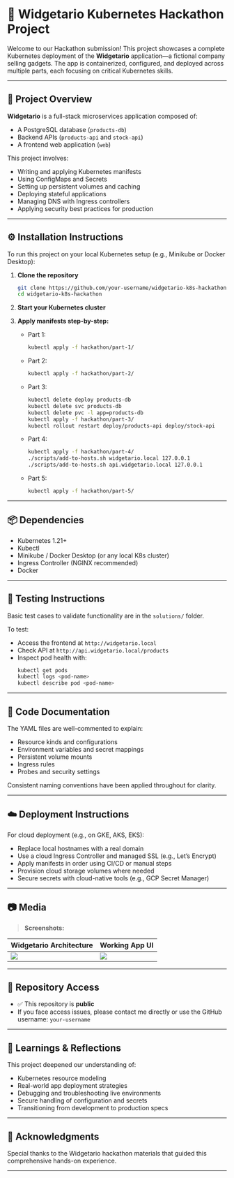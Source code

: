 # 🚀 Widgetario Kubernetes Hackathon Project

Welcome to our Hackathon submission! This project showcases a complete Kubernetes deployment of the **Widgetario** application—a fictional company selling gadgets. The app is containerized, configured, and deployed across multiple parts, each focusing on critical Kubernetes skills.

---


## 📖 Project Overview

**Widgetario** is a full-stack microservices application composed of:

- A PostgreSQL database (`products-db`)
- Backend APIs (`products-api` and `stock-api`)
- A frontend web application (`web`)

This project involves:

- Writing and applying Kubernetes manifests
- Using ConfigMaps and Secrets
- Setting up persistent volumes and caching
- Deploying stateful applications
- Managing DNS with Ingress controllers
- Applying security best practices for production

---

## ⚙️ Installation Instructions

To run this project on your local Kubernetes setup (e.g., Minikube or Docker Desktop):

1. **Clone the repository**  
   ```bash
   git clone https://github.com/your-username/widgetario-k8s-hackathon.git
   cd widgetario-k8s-hackathon
   ```

2. **Start your Kubernetes cluster**

3. **Apply manifests step-by-step:**
   - Part 1:
     ```bash
     kubectl apply -f hackathon/part-1/
     ```
   - Part 2:
     ```bash
     kubectl apply -f hackathon/part-2/
     ```
   - Part 3:
     ```bash
     kubectl delete deploy products-db
     kubectl delete svc products-db
     kubectl delete pvc -l app=products-db
     kubectl apply -f hackathon/part-3/
     kubectl rollout restart deploy/products-api deploy/stock-api
     ```
   - Part 4:
     ```bash
     kubectl apply -f hackathon/part-4/
     ./scripts/add-to-hosts.sh widgetario.local 127.0.0.1
     ./scripts/add-to-hosts.sh api.widgetario.local 127.0.0.1
     ```
   - Part 5:
     ```bash
     kubectl apply -f hackathon/part-5/
     ```

---

## 📦 Dependencies

- Kubernetes 1.21+
- Kubectl
- Minikube / Docker Desktop (or any local K8s cluster)
- Ingress Controller (NGINX recommended)
- Docker

---

## 🧪 Testing Instructions

Basic test cases to validate functionality are in the `solutions/` folder.

To test:

- Access the frontend at `http://widgetario.local`
- Check API at `http://api.widgetario.local/products`
- Inspect pod health with:
  ```bash
  kubectl get pods
  kubectl logs <pod-name>
  kubectl describe pod <pod-name>
  ```

---

## 📄 Code Documentation

The YAML files are well-commented to explain:

- Resource kinds and configurations
- Environment variables and secret mappings
- Persistent volume mounts
- Ingress rules
- Probes and security settings

Consistent naming conventions have been applied throughout for clarity.

---

## ☁️ Deployment Instructions

For cloud deployment (e.g., on GKE, AKS, EKS):

- Replace local hostnames with a real domain
- Use a cloud Ingress Controller and managed SSL (e.g., Let’s Encrypt)
- Apply manifests in order using CI/CD or manual steps
- Provision cloud storage volumes where needed
- Secure secrets with cloud-native tools (e.g., GCP Secret Manager)

---

## 📷 Media 

> **Screenshots:**

| Widgetario Architecture | Working App UI |
|-------------------------|----------------|
| ![](img/widgetario-architecture.png) | ![](img/widgetario-solution-2.png) |

---

## 🔐 Repository Access

- ✅ This repository is **public**
- If you face access issues, please contact me directly or use the GitHub username: `your-username`

---

## 🧠 Learnings & Reflections

This project deepened our understanding of:

- Kubernetes resource modeling
- Real-world app deployment strategies
- Debugging and troubleshooting live environments
- Secure handling of configuration and secrets
- Transitioning from development to production specs

---

## 🙌 Acknowledgments

Special thanks to the Widgetario hackathon materials that guided this comprehensive hands-on experience.

---

